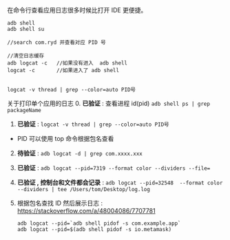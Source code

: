 在命令行查看应用日志很多时候比打开 IDE 更便捷。

```
adb shell
adb shell su

//search com.ryd 并查看对应 PID 号

//清空日志缓存
adb logcat -c   //如果没有进入  adb shell
logcat -c       //如果进入了 adb shell


logcat -v thread | grep --color=auto PID号
```


关于打印单个应用的日志
0. **已验证** : 查看进程 id(pid) `adb shell ps | grep packageName`
1. **已验证** : `logcat -v thread | grep --color=auto PID号`
  - PID 可以使用 top 命令根据包名查看
2. **待验证** : `adb logcat ‑d | grep com.xxxx.xxx`

3. **已验证** : `adb logcat --pid=7319 --format color --dividers --file=`
4. **已验证 , 控制台和文件都会记录** : `adb logcat --pid=32548  --format color --dividers | tee /Users/tom/Desktop/log.log`
5. 根据包名查找 ID 然后展示日志 : https://stackoverflow.com/a/48004086/7707781
    ```
    adb logcat --pid=`adb shell pidof -s com.example.app`
    adb logcat --pid=$(adb shell pidof -s io.metamask)
    ```
